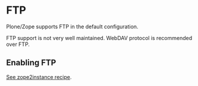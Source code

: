 # FTP

Plone/Zope supports FTP in the default configuration.

FTP support is not very well maintained. WebDAV protocol is recommended over FTP.

## Enabling FTP

[See zope2instance recipe](https://pypi.python.org/pypi/plone.recipe.zope2instance).
